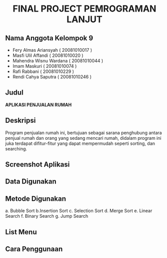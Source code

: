 # <p align="center">FINAL PROJECT PEMROGRAMAN LANJUT</p>

## Nama Anggota Kelompok 9
- Fery Almas Ariansyah   		( 20081010017 )
- Masfi Ulil Affandi   			( 20081010020 )
- Mahendra Wisnu Wardana 		( 20081010044 )
- Imam Maskuri 			        ( 20081010074 )
- Rafi Rabbani 				      ( 20081010229 )
- Rendi Cahya Saputra			  ( 20081010246 )

## Judul
**APLIKASI PENJUALAN RUMAH**

## Deskripsi
Program penjualan rumah ini, bertujuan sebagai sarana penghubung antara penjual rumah
dan orang yang sedang mencari rumah, didalam program ini juka terdapat difitur-fitur yang dapat mempermudah
seperti sorting, dan searching.

## Screenshot Aplikasi

## Data Digunakan

## Metode Digunakan
a. Bubble Sort 
b.Insertion Sort 
c. Selection Sort 
d. Merge Sort
e. Linear Search
f. Binary Search 
g. Jump Search 

## List Menu

## Cara Penggunaan
